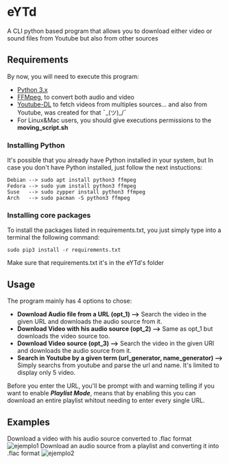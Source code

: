 # eYTd

A CLI python based program that allows you to download either video or sound files from Youtube but also from other sources

## Requirements
By now, you will need to execute this program:

* [Python 3.x](https://www.python.org/)
* [FFMpeg](https://www.ffmpeg.org/), to convert both audio and video
* [Youtube-DL](https://rg3.github.io/youtube-dl/) to fetch videos from multiples sources... and also from Youtube, was created for that ¯\_(ツ)_/¯
* For Linux&Mac users, you should give executions permissions to the **moving_script.sh** 

### Installing Python
It's possible that you already have Python installed in your system, but In case you don't have Python installed, just follow the next instuctions:
```
Debian --> sudo apt install python3 ffmpeg
Fedora --> sudo yum install python3 ffmpeg
Suse   --> sudo zypper install python3 ffmpeg
Arch   --> sudo pacman -S python3 ffmpeg
```
### Installing core packages
To install the packages listed in requirements.txt, you just simply type into a terminal the following command:
```
sudo pip3 install -r requirements.txt
```
Make sure that requirements.txt it's in the eYTd's folder

## Usage
The program mainly has 4 options to chose:

* **Download Audio file from a URL (opt_1) -->** Search the video in the given URL and downloads the audio source from it.
* **Download Video with his audio source (opt_2) -->** Same as opt_1 but downloads the video source too.
* **Download Video source (opt_3) -->** Search the video in the given URl and downloads the audio source from it.
* **Search in Youtube by a given term (url_generator, name_generator) -->** Simply searchs from youtube and parse the url and name. It's limited to display only 5 video.

Before you enter the URL, you'll be prompt with and warning telling if you want to enable ***Playlist Mode***, means that by enabling this you can download an entire playlist whitout needing to enter every single URL.

## Examples
Download a video with his audio source converted to .flac format
![ejemplo1](https://user-images.githubusercontent.com/46658066/53695893-68ef3380-3dc1-11e9-9724-bb9ae389be92.gif)
Download an audio source from a playlist and converting it into .flac format
![ejemplo2](https://user-images.githubusercontent.com/46658066/53699286-cba6f600-3de6-11e9-9077-6a4e0718a1f9.gif)

